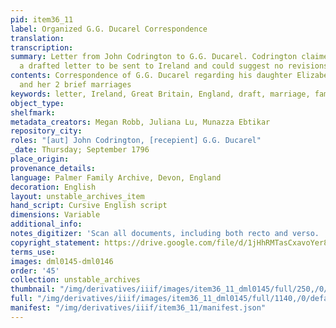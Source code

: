 ```yaml
---
pid: item36_11
label: Organized G.G. Ducarel Correspondence
translation:
transcription:
summary: Letter from John Codrington to G.G. Ducarel. Codrington claimed to have read
  a drafted letter to be sent to Ireland and could suggest no revisions.
contents: Correspondence of G.G. Ducarel regarding his daughter Elizabeth, Betsy,
  and her 2 brief marriages
keywords: letter, Ireland, Great Britain, England, draft, marriage, family, correspondence
object_type:
shelfmark:
metadata_creators: Megan Robb, Juliana Lu, Munazza Ebtikar
repository_city:
roles: "[aut] John Codrington, [recepient] G.G. Ducarel"
_date: Thursday; September 1796
place_origin:
provenance_details:
language: Palmer Family Archive, Devon, England
decoration: English
layout: unstable_archives_item
hand_script: Cursive English script
dimensions: Variable
additional_info:
notes_digitizer: 'Scan all documents, including both recto and verso. '
copyright_statement: https://drive.google.com/file/d/1jHhRMTasCxavoYer89Wn8_Xn65nL0sW0/view?usp=sharing
terms_use:
images: dml0145-dml0146
order: '45'
collection: unstable_archives
thumbnail: "/img/derivatives/iiif/images/item36_11_dml0145/full/250,/0/default.jpg"
full: "/img/derivatives/iiif/images/item36_11_dml0145/full/1140,/0/default.jpg"
manifest: "/img/derivatives/iiif/item36_11/manifest.json"
---
```

